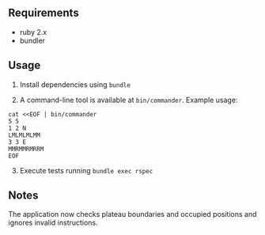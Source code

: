 ## Requirements

* ruby 2.x
* bundler

## Usage

1) Install dependencies using `bundle`

2) A command-line tool is available at `bin/commander`. Example usage:

```
cat <<EOF | bin/commander
5 5
1 2 N
LMLMLMLMM
3 3 E
MMRMMRMRRM
EOF
```

3) Execute tests running `bundle exec rspec`

## Notes

The application now checks plateau boundaries and occupied positions and ignores invalid instructions.
